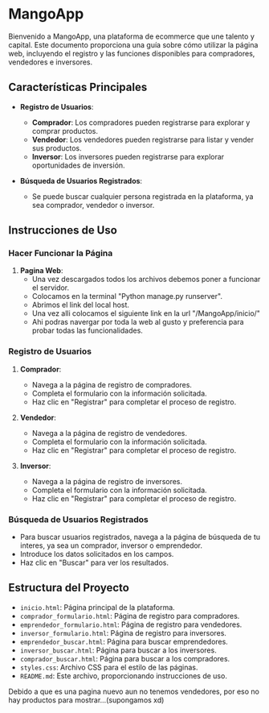# MangoApp

Bienvenido a MangoApp, una plataforma de ecommerce que une talento y capital. Este documento proporciona una guía sobre cómo utilizar la página web, incluyendo el registro y las funciones disponibles para compradores, vendedores e inversores.

## Características Principales

- **Registro de Usuarios**:
  - **Comprador**: Los compradores pueden registrarse para explorar y comprar productos.
  - **Vendedor**: Los vendedores pueden registrarse para listar y vender sus productos.
  - **Inversor**: Los inversores pueden registrarse para explorar oportunidades de inversión.

- **Búsqueda de Usuarios Registrados**:
  - Se puede buscar cualquier persona registrada en la plataforma, ya sea comprador, vendedor o inversor.

## Instrucciones de Uso

### Hacer Funcionar la Página

1. **Pagina Web**:
   - Una vez descargados todos los archivos debemos poner a funcionar el servidor.
   - Colocamos en la terminal "Python manage.py runserver".
   - Abrimos el link del local host.
   - Una vez alli colocamos el siguiente link en la url "/MangoApp/inicio/"
   - Ahi podras navergar por toda la web al gusto y preferencia para probar todas las funcionalidades.

### Registro de Usuarios

1. **Comprador**:
   - Navega a la página de registro de compradores.
   - Completa el formulario con la información solicitada.
   - Haz clic en "Registrar" para completar el proceso de registro.

2. **Vendedor**:
   - Navega a la página de registro de vendedores.
   - Completa el formulario con la información solicitada.
   - Haz clic en "Registrar" para completar el proceso de registro.

3. **Inversor**:
   - Navega a la página de registro de inversores.
   - Completa el formulario con la información solicitada.
   - Haz clic en "Registrar" para completar el proceso de registro.

### Búsqueda de Usuarios Registrados

- Para buscar usuarios registrados, navega a la página de búsqueda de tu interes, ya sea un comprador, inversor o emprendedor.
- Introduce los datos solicitados en los campos.
- Haz clic en "Buscar" para ver los resultados.

## Estructura del Proyecto

- `inicio.html`: Página principal de la plataforma.
- `comprador_formulario.html`: Página de registro para compradores.
- `emprendedor_formulario.html`: Página de registro para vendedores.
- `inversor_formulario.html`: Página de registro para inversores.
- `emprendedor_buscar.html`: Página para buscar emprendedores.
- `inversor_buscar.html`: Página para buscar a los inversores.
- `comprador_buscar.html`: Página para buscar a los compradores.
- `styles.css`: Archivo CSS para el estilo de las páginas.
- `README.md`: Este archivo, proporcionando instrucciones de uso.

Debido a que es una pagina nuevo aun no tenemos vendedores, por eso no hay productos para mostrar...(supongamos xd)
